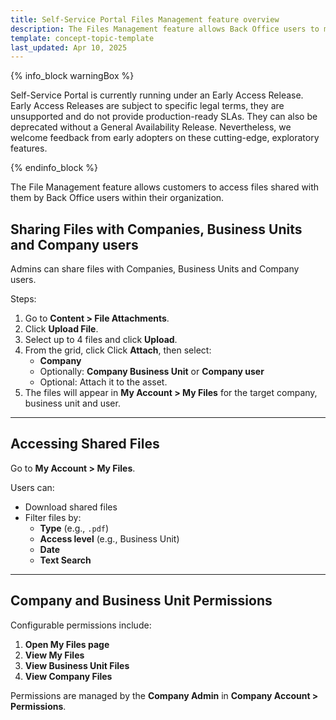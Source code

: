 ```yaml
---
title: Self-Service Portal Files Management feature overview
description: The Files Management feature allows Back Office users to manage files within the company.
template: concept-topic-template
last_updated: Apr 10, 2025
---
```


{% info_block warningBox %}

Self-Service Portal is currently running under an Early Access Release. Early Access Releases are subject to specific legal terms, they are unsupported and do not provide production-ready SLAs. They can also be deprecated without a General Availability Release. Nevertheless, we welcome feedback from early adopters on these cutting-edge, exploratory features.

{% endinfo_block %}

The File Management feature allows customers to access files shared with them by Back Office users within their organization.

## Sharing Files with Companies, Business Units and Company users

Admins can share files with Companies, Business Units and Company users.

Steps:

1. Go to **Content > File Attachments**.
2. Click **Upload File**.
3. Select up to 4 files and click **Upload**.
4. From the grid, click Click **Attach**, then select:
   - **Company**
   - Optionally: **Company Business Unit** or **Company user**
   - Optional: Attach it to the asset.
5. The files will appear in **My Account > My Files** for the target company, business unit and user.

---

## Accessing Shared Files

Go to **My Account > My Files**.

Users can:
- Download shared files
- Filter files by:
  - **Type** (e.g., `.pdf`)
  - **Access level** (e.g., Business Unit)
  - **Date**
  - **Text Search**

---

## Company and Business Unit Permissions

Configurable permissions include:

1. **Open My Files page**
2. **View My Files**
3. **View Business Unit Files**
4. **View Company Files**

Permissions are managed by the **Company Admin** in **Company Account > Permissions**.
